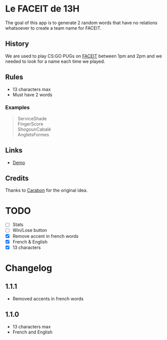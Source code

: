 # Le FACEIT de 13H

The goal of this app is to generate 2 random words that have no relations whatsoever to create a team name for FACEIT.

## History
We are used to play CS:GO PUGs on [FACEIT](https://faceit.com/) between 1pm and 2pm and we needed to look for a name each time we played.

## Rules
- 13 characters max
- Must have 2 words

### Examples 
> ServiceShade  
> FingerScore  
> ShogounCabalé  
> AngletsFormes

## Links
- [Demo](https://faceit13h.netlify.app)
## Credits
Thanks to [Carabon](https://twitter.com/IAmCarabon) for the original idea.

# TODO
- [ ] Stats
- [ ] Win/Lose button
- [x] Remove accent in french words
- [x] French & English
- [x] 13 characters
# Changelog
## 1.1.1
- Removed accents in french words
## 1.1.0
- 13 characters max
- French and English